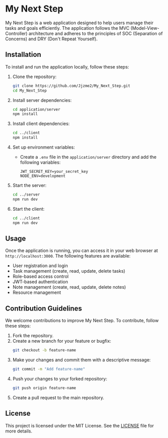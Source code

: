 # My Next Step

My Next Step is a web application designed to help users manage their tasks and goals efficiently. The application follows the MVC (Model-View-Controller) architecture and adheres to the principles of SOC (Separation of Concerns) and DRY (Don't Repeat Yourself).

## Installation

To install and run the application locally, follow these steps:

1. Clone the repository:
   ```sh
   git clone https://github.com/Jjzme2/My_Next_Step.git
   cd My_Next_Step
   ```

2. Install server dependencies:
   ```sh
   cd application/server
   npm install
   ```

3. Install client dependencies:
   ```sh
   cd ../client
   npm install
   ```

4. Set up environment variables:
   - Create a `.env` file in the `application/server` directory and add the following variables:
     ```
     JWT_SECRET_KEY=your_secret_key
     NODE_ENV=development
     ```

5. Start the server:
   ```sh
   cd ../server
   npm run dev
   ```

6. Start the client:
   ```sh
   cd ../client
   npm run dev
   ```

## Usage

Once the application is running, you can access it in your web browser at `http://localhost:3000`. The following features are available:

- User registration and login
- Task management (create, read, update, delete tasks)
- Role-based access control
- JWT-based authentication
- Note management (create, read, update, delete notes)
- Resource management

## Contribution Guidelines

We welcome contributions to improve My Next Step. To contribute, follow these steps:

1. Fork the repository.
2. Create a new branch for your feature or bugfix:
   ```sh
   git checkout -b feature-name
   ```
3. Make your changes and commit them with a descriptive message:
   ```sh
   git commit -m "Add feature-name"
   ```
4. Push your changes to your forked repository:
   ```sh
   git push origin feature-name
   ```
5. Create a pull request to the main repository.

## License

This project is licensed under the MIT License. See the [LICENSE](LICENSE) file for more details.
